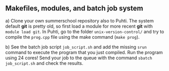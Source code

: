 ## Makefiles, modules, and batch job system

a) Clone your own summerschool repository also to Puhti. The system default **git** is pretty old, so first load a module for more recent **git** with `module load git`. In Puhti, go to the folder `unix-version-control/` and try to compile the `prog.cpp` file using the make command (`make prog`).

b) See the batch job script `job_script.sh` and add the missing `srun` command to execute the program that you just compiled. Run the program using 24 cores! Send your job to the queue with the command `sbatch job_script.sh` and check the results.
